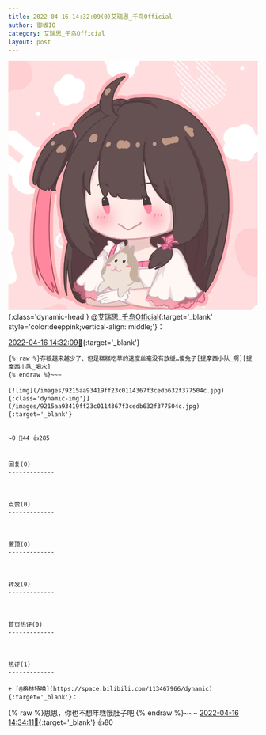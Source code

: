 ```yaml
---
title: 2022-04-16 14:32:09(0)艾瑞思_千鸟Official
author: 御坂IO
category: 艾瑞思_千鸟Official
layout: post
---
```


![img](/images/7e08840c56f251de28bdf766b647bd5fe9a5d50a.jpg){:class='dynamic-head'}
[@艾瑞思_千鸟Official](https://space.bilibili.com/1090010845/dynamic){:target='_blank' style='color:deeppink;vertical-align: middle;'}：

[2022-04-16 14:32:09🔗](https://t.bilibili.com/649623806735810569){:target='_blank'}

~~~
{% raw %}存粮越来越少了、但是糕糕吃草的速度丝毫没有放缓…傻兔子[提摩西小队_啊][提摩西小队_喝水]
{% endraw %}~~~

[![img](/images/9215aa93419ff23c0114367f3cedb632f377504c.jpg){:class='dynamic-img'}](/images/9215aa93419ff23c0114367f3cedb632f377504c.jpg){:target='_blank'}


↪️0 💬44 👍285


回复(0)
-------------



点赞(0)
-------------



置顶(0)
-------------



转发(0)
-------------



首页热评(0)
-------------



热评(1)
-------------

+ [@格林特喵](https://space.bilibili.com/113467966/dynamic){:target='_blank'}：
~~~
{% raw %}思思，你也不想年糕饿肚子吧
{% endraw %}~~~
[2022-04-16 14:34:11🔗](https://t.bilibili.com/649623806735810569#reply109455976752){:target='_blank'} 👍80


